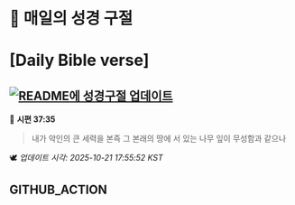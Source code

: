 # 🙏 매일의 성경 구절
# [Daily Bible verse]
## [![README에 성경구절 업데이트](https://github.com/DONGSUKA/first_test/actions/workflows/update-readme-bible.yml/badge.svg)](https://github.com/DONGSUKA/first_test/actions/workflows/update-readme-bible.yml)
<!-- START_BIBLE_VERSE -->
📖 **시편 37:35**
> 내가 악인의 큰 세력을 본즉 그 본래의 땅에 서 있는 나무 잎이 무성함과 같으나

🕊️ _업데이트 시각: 2025-10-21 17:55:52 KST_
  <!-- END_BIBLE_VERSE -->
## GITHUB_ACTION
